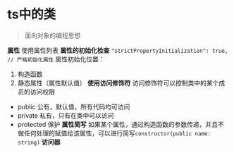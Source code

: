 # ts中的类

> 面向对象的编程思想

**属性**
使用属性列表
**属性的初始化检查**
    ```"strictPropertyInitialization": true, // 严格初始化属性```
属性初始化位置：
1. 构造函数
2. 静态属性（属性默认值）
**使用访问修饰符**
访问修饰符可以控制类中的某个成员的访问权限
- public 公有，默认值，所有代码均可访问
- private 私有，只有在类中可以访问
- protected 保护
**属性简写**
如果某个属性，通过构造函数的参数传递，并且不做任何处理的赋值给该属性，可以进行简写```constructor(public name: string)```
**访问器**